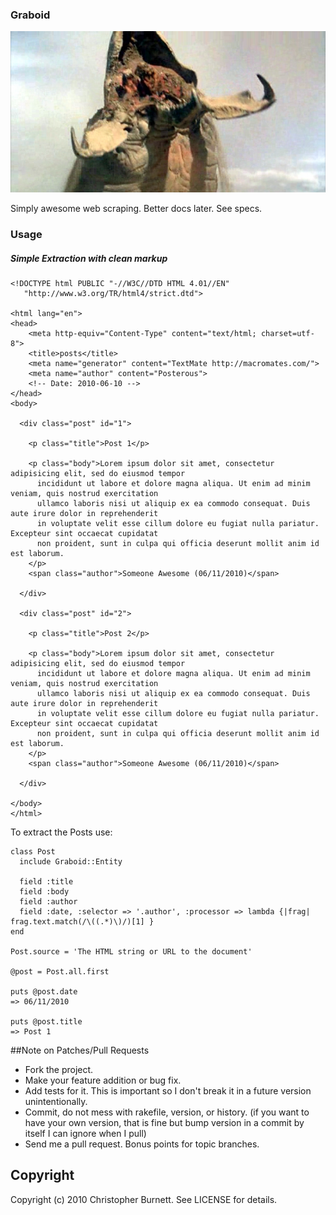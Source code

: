 ### Graboid ###

![Graboid](https://github.com/twoism/graboid/raw/master/spec/fixtures/graboid.jpg "Graboid")

  Simply awesome web scraping. Better docs later. See specs.


### Usage ###


##### Simple Extraction with clean markup #####

    <!DOCTYPE html PUBLIC "-//W3C//DTD HTML 4.01//EN"
       "http://www.w3.org/TR/html4/strict.dtd">

    <html lang="en">
    <head>
    	<meta http-equiv="Content-Type" content="text/html; charset=utf-8">
    	<title>posts</title>
    	<meta name="generator" content="TextMate http://macromates.com/">
    	<meta name="author" content="Posterous">
    	<!-- Date: 2010-06-10 -->
    </head>
    <body>

      <div class="post" id="1">

        <p class="title">Post 1</p>

        <p class="body">Lorem ipsum dolor sit amet, consectetur adipisicing elit, sed do eiusmod tempor 
          incididunt ut labore et dolore magna aliqua. Ut enim ad minim veniam, quis nostrud exercitation 
          ullamco laboris nisi ut aliquip ex ea commodo consequat. Duis aute irure dolor in reprehenderit 
          in voluptate velit esse cillum dolore eu fugiat nulla pariatur. Excepteur sint occaecat cupidatat 
          non proident, sunt in culpa qui officia deserunt mollit anim id est laborum.
        </p>
        <span class="author">Someone Awesome (06/11/2010)</span>

      </div>

      <div class="post" id="2">

        <p class="title">Post 2</p>

        <p class="body">Lorem ipsum dolor sit amet, consectetur adipisicing elit, sed do eiusmod tempor 
          incididunt ut labore et dolore magna aliqua. Ut enim ad minim veniam, quis nostrud exercitation 
          ullamco laboris nisi ut aliquip ex ea commodo consequat. Duis aute irure dolor in reprehenderit 
          in voluptate velit esse cillum dolore eu fugiat nulla pariatur. Excepteur sint occaecat cupidatat 
          non proident, sunt in culpa qui officia deserunt mollit anim id est laborum.
        </p>
        <span class="author">Someone Awesome (06/11/2010)</span>

      </div>

    </body>
    </html>
    
  To extract the Posts use:
  
    class Post
      include Graboid::Entity
      
      field :title
      field :body
      field :author
      field :date, :selector => '.author', :processor => lambda {|frag| frag.text.match(/\((.*)\)/)[1] }
    end
    
    Post.source = 'The HTML string or URL to the document'
    
    @post = Post.all.first
    
    puts @post.date
    => 06/11/2010
    
    puts @post.title
    => Post 1

##Note on Patches/Pull Requests
 
* Fork the project.
* Make your feature addition or bug fix.
* Add tests for it. This is important so I don't break it in a
  future version unintentionally.
* Commit, do not mess with rakefile, version, or history.
  (if you want to have your own version, that is fine but bump version in a commit by itself I can ignore when I pull)
* Send me a pull request. Bonus points for topic branches.

## Copyright

Copyright (c) 2010 Christopher Burnett. See LICENSE for details.